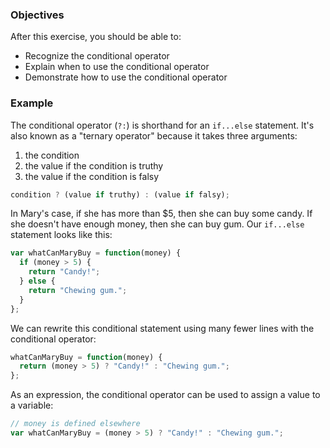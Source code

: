 <!--{ ids:[165], language:'JavaScript', type:'workshop', order: 2, name:'Conditional Operator', description:'The lazy operator' } -->
### Objectives

After this exercise, you should be able to:

- Recognize the conditional operator
- Explain when to use the conditional operator
- Demonstrate how to use the conditional operator

### Example


The conditional operator (`?:`) is shorthand for an `if...else` statement. It's also known as a "ternary operator" because it takes three arguments:

1. the condition
2. the value if the condition is truthy
3. the value if the condition is falsy

```js
condition ? (value if truthy) : (value if falsy);
```

In Mary's case, if she has more than $5, then she can buy some candy. If she doesn't have enough money, then she can buy gum. Our `if...else` statement looks like this:

```js
var whatCanMaryBuy = function(money) {
  if (money > 5) {
    return "Candy!";
  } else {
    return "Chewing gum.";
  }
};
```

We can rewrite this conditional statement using many fewer lines with the conditional operator:

```js
whatCanMaryBuy = function(money) {
  return (money > 5) ? "Candy!" : "Chewing gum.";
};
```

As an expression, the conditional operator can be used to assign a value to a variable:

```js
// money is defined elsewhere
var whatCanMaryBuy = (money > 5) ? "Candy!" : "Chewing gum.";
```
